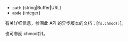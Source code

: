 <!-- YAML
added: v0.6.7
changes:
  - version: v7.6.0
    pr-url: https://github.com/nodejs/node/pull/10739
    description: The `path` parameter can be a WHATWG `URL` object using `file:`
                 protocol. Support is currently still *experimental*.
-->

* `path` {string|Buffer|URL}
* `mode` {integer}

有关详细信息，参阅此 API 的异步版本的文档：[`fs.chmod()`]。

也可参阅 chmod(2)。

